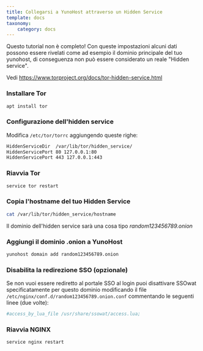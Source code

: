 ```yaml
---
title: Collegarsi a YunoHost attraverso un Hidden Service
template: docs
taxonomy:
    category: docs
---
```


<div class="alert alert-warning">
Questo tutorial non è completo! Con queste impostazioni alcuni dati possono essere rivelati come ad esempio il dominio principale del tuo yunohost, di conseguenza non può essere considerato un reale "Hidden service".
</div>

Vedi https://www.torproject.org/docs/tor-hidden-service.html

### Installare Tor
```bash
apt install tor 
```

### Configurazione dell'hidden service
Modifica `/etc/tor/torrc` aggiungendo queste righe:

```bash
HiddenServiceDir  /var/lib/tor/hidden_service/
HiddenServicePort 80 127.0.0.1:80
HiddenServicePort 443 127.0.0.1:443
```

### Riavvia Tor
```bash
service tor restart
```

### Copia l'hostname del tuo Hidden Service
```bash
cat /var/lib/tor/hidden_service/hostname
```

Il dominio dell'hidden service sarà una cosa tipo *random123456789.onion*

### Aggiungi il dominio .onion a YunoHost
```bash
yunohost domain add random123456789.onion
```

### Disabilita la redirezione SSO (opzionale)
Se non vuoi essere rediretto al portale SSO al login puoi disattivare SSOwat specificatamente per questo dominio modificando il file `/etc/nginx/conf.d/random123456789.onion.conf` commentando le seguenti linee (due volte):

```bash
#access_by_lua_file /usr/share/ssowat/access.lua;
```

### Riavvia NGINX
```bash
service nginx restart
```

